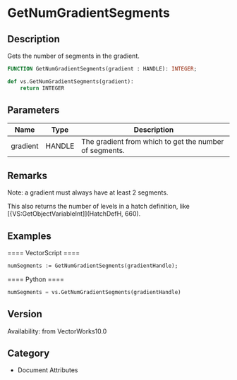 # GetNumGradientSegments

## Description
Gets the number of segments in the gradient.

```pascal
FUNCTION GetNumGradientSegments(gradient : HANDLE): INTEGER;
```

```python
def vs.GetNumGradientSegments(gradient):
    return INTEGER
```

## Parameters
|Name|Type|Description|
|---|---|---|
|gradient|HANDLE|The gradient from which to get the number of segments.|

## Remarks
Note: a gradient must always have at least 2 segments.

This also returns the number of levels in a hatch definition, like [{VS:GetObjectVariableInt]](HatchDefH, 660).

## Examples
==== VectorScript ====
```pascal
numSegments := GetNumGradientSegments(gradientHandle);
```
==== Python ====
```python
numSegments = vs.GetNumGradientSegments(gradientHandle)
```

## Version
Availability: from VectorWorks10.0

## Category
* Document Attributes

